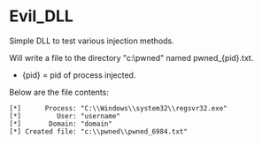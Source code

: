 # Evil_DLL
Simple DLL to test various injection methods.

Will write a file to the directory "c:\pwned" named pwned_{pid}.txt.
- {pid} = pid of process injected.

Below are the file contents:
```
[*]      Process: "C:\\Windows\\system32\\regsvr32.exe"  
[*]         User: "username"  
[*]       Domain: "domain"  
[*] Created file: "c:\\pwned\\pwned_6984.txt"
```
